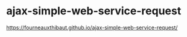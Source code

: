 # ajax-simple-web-service-request

https://fourneauxthibaut.github.io/ajax-simple-web-service-request/
